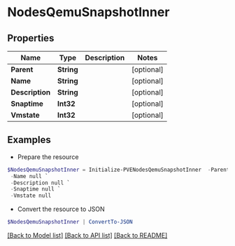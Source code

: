 # NodesQemuSnapshotInner
## Properties

Name | Type | Description | Notes
------------ | ------------- | ------------- | -------------
**Parent** | **String** |  | [optional] 
**Name** | **String** |  | [optional] 
**Description** | **String** |  | [optional] 
**Snaptime** | **Int32** |  | [optional] 
**Vmstate** | **Int32** |  | [optional] 

## Examples

- Prepare the resource
```powershell
$NodesQemuSnapshotInner = Initialize-PVENodesQemuSnapshotInner  -Parent null `
 -Name null `
 -Description null `
 -Snaptime null `
 -Vmstate null
```

- Convert the resource to JSON
```powershell
$NodesQemuSnapshotInner | ConvertTo-JSON
```

[[Back to Model list]](../README.md#documentation-for-models) [[Back to API list]](../README.md#documentation-for-api-endpoints) [[Back to README]](../README.md)

